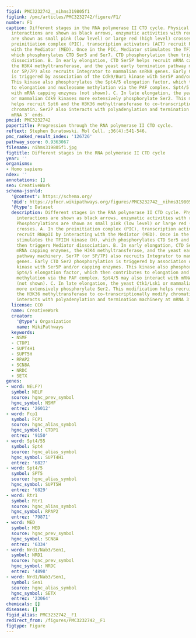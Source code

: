 ```yaml
---
figid: PMC3232742__nihms319805f1
figlink: /pmc/articles/PMC3232742/figure/F1/
number: F1
caption: Different stages in the RNA polymerase II CTD cycle. Physical or functional
  interactions are shown as black arrows, enzymatic activities with red arrows. Phosphorylations
  are shown as small pink (low level) or large red (high level) crosses. A. In the
  preinitiation complex (PIC), transcription activators (ACT) recruit RNApII by interacting
  with the Mediator (MED). Once in the PIC, Mediator stimulates the TFIIH kinase (H),
  which phosphorylates CTD Ser5 and Ser7. CTD phosphorylation then triggers Mediator
  dissociation. B. In early elongation, CTD Ser5P helps recruit mRNA capping enzymes,
  the H3K4 methyltransferase, and the yeast early termination pathway machinery. Ser7P
  (or 5P/7P) also recruits Integrator to mammalian snRNA genes. Early CTD Ser2 phosphorylation
  is triggered by association of the Cdk9/Bur1 kinase with Ser5P and/or capping enzymes.
  This kinase also phosphorylates the Spt4/5 elongation factor, which then contributes
  to elongation and nucleosome methylation via the PAF complex. Spt4/5 may also interact
  with mRNA capping enzymes (not shown). C. In late elongation, the yeast Ctk1/Lsk1
  or mammalian Cdk9 kinases more extensively phosphorylate Ser2. This modification
  helps recruit Spt6 and the H3K36 methyltransferase to co-transcriptionally modify
  chromatin. Ser2P also interacts with polyadenylation and termination machinery at
  mRNA 3′ ends.
pmcid: PMC3232742
papertitle: Progression through the RNA polymerase II CTD cycle.
reftext: Stephen Buratowski. Mol Cell. ;36(4):541-546.
pmc_ranked_result_index: '126726'
pathway_score: 0.9363067
filename: nihms319805f1.jpg
figtitle: Different stages in the RNA polymerase II CTD cycle
year: ''
organisms:
- Homo sapiens
ndex: ''
annotations: []
seo: CreativeWork
schema-jsonld:
  '@context': https://schema.org/
  '@id': https://pfocr.wikipathways.org/figures/PMC3232742__nihms319805f1.html
  '@type': Dataset
  description: Different stages in the RNA polymerase II CTD cycle. Physical or functional
    interactions are shown as black arrows, enzymatic activities with red arrows.
    Phosphorylations are shown as small pink (low level) or large red (high level)
    crosses. A. In the preinitiation complex (PIC), transcription activators (ACT)
    recruit RNApII by interacting with the Mediator (MED). Once in the PIC, Mediator
    stimulates the TFIIH kinase (H), which phosphorylates CTD Ser5 and Ser7. CTD phosphorylation
    then triggers Mediator dissociation. B. In early elongation, CTD Ser5P helps recruit
    mRNA capping enzymes, the H3K4 methyltransferase, and the yeast early termination
    pathway machinery. Ser7P (or 5P/7P) also recruits Integrator to mammalian snRNA
    genes. Early CTD Ser2 phosphorylation is triggered by association of the Cdk9/Bur1
    kinase with Ser5P and/or capping enzymes. This kinase also phosphorylates the
    Spt4/5 elongation factor, which then contributes to elongation and nucleosome
    methylation via the PAF complex. Spt4/5 may also interact with mRNA capping enzymes
    (not shown). C. In late elongation, the yeast Ctk1/Lsk1 or mammalian Cdk9 kinases
    more extensively phosphorylate Ser2. This modification helps recruit Spt6 and
    the H3K36 methyltransferase to co-transcriptionally modify chromatin. Ser2P also
    interacts with polyadenylation and termination machinery at mRNA 3′ ends.
  license: CC0
  name: CreativeWork
  creator:
    '@type': Organization
    name: WikiPathways
  keywords:
  - NSMF
  - CTDP1
  - SUPT4H1
  - SUPT5H
  - RPAP2
  - SCN8A
  - NRDC
  - SETX
genes:
- word: NELF?)
  symbol: NELF
  source: hgnc_prev_symbol
  hgnc_symbol: NSMF
  entrez: '26012'
- word: Fcp1
  symbol: FCP1
  source: hgnc_alias_symbol
  hgnc_symbol: CTDP1
  entrez: '9150'
- word: Spt4/55
  symbol: Spt4
  source: hgnc_alias_symbol
  hgnc_symbol: SUPT4H1
  entrez: '6827'
- word: Spt4/5
  symbol: SPT5
  source: hgnc_alias_symbol
  hgnc_symbol: SUPT5H
  entrez: '6829'
- word: Rtr1
  symbol: Rtr1
  source: hgnc_alias_symbol
  hgnc_symbol: RPAP2
  entrez: '79871'
- word: MED
  symbol: MED
  source: hgnc_prev_symbol
  hgnc_symbol: SCN8A
  entrez: '6334'
- word: Nrd1/Nab3/Sen1,
  symbol: NRD1
  source: hgnc_prev_symbol
  hgnc_symbol: NRDC
  entrez: '4898'
- word: Nrd1/Nab3/Sen1,
  symbol: Sen1
  source: hgnc_alias_symbol
  hgnc_symbol: SETX
  entrez: '23064'
chemicals: []
diseases: []
figid_alias: PMC3232742__F1
redirect_from: /figures/PMC3232742__F1
figtype: Figure
---
```

